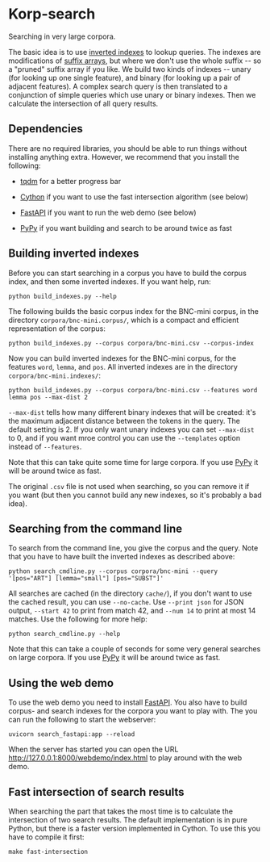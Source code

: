 
# Korp-search

Searching in very large corpora.

The basic idea is to use [inverted indexes](https://en.wikipedia.org/wiki/Inverted_index) to lookup queries. The indexes are modifications of [suffix arrays](https://en.wikipedia.org/wiki/Suffix_array), but where we don't use the whole suffix -- so a "pruned" suffix array if you like. We build two kinds of indexes -- unary (for looking up one single feature), and binary (for looking up a pair of adjacent features). A complex search query is then translated to a conjunction of simple queries which use unary or binary indexes. Then we calculate the intersection of all query results.

## Dependencies

There are no required libraries, you should be able to run things without installing anything extra. However, we recommend that you install the following:

- [tqdm](https://pypi.org/project/tqdm/) for a better progress bar

- [Cython](https://pypi.org/project/cython/) if you want to use the fast intersection algorithm (see below)

- [FastAPI](https://pypi.org/project/fastapi/) if you want to run the web demo (see below)

- [PyPy](https://www.pypy.org/) if you want building and search to be around twice as fast

## Building inverted indexes

Before you can start searching in a corpus you have to build the corpus index, and then some inverted indexes. If you want help, run:
```
python build_indexes.py --help
```

The following builds the basic corpus index for the BNC-mini corpus, in the directory `corpora/bnc-mini.corpus/`, which is a compact and efficient representation of the corpus:
```
python build_indexes.py --corpus corpora/bnc-mini.csv --corpus-index
```

Now you can build inverted indexes for the BNC-mini corpus, for the features `word`, `lemma`, and `pos`. All inverted indexes are in the directory `corpora/bnc-mini.indexes/`:
```
python build_indexes.py --corpus corpora/bnc-mini.csv --features word lemma pos --max-dist 2
```

`--max-dist` tells how many different binary indexes that will be created: it's the maximum adjacent distance between the tokens in the query. The default setting is 2. If you only want unary indexes you can set `--max-dist` to 0, and if you want mroe control you can use the `--templates` option instead of `--features`.

Note that this can take quite some time for large corpora. If you use [PyPy](https://www.pypy.org/) it will be around twice as fast.

The original `.csv` file is not used when searching, so you can remove it if you want (but then you cannot build any new indexes, so it's probably a bad idea).

## Searching from the command line

To search from the command line, you give the corpus and the query. Note that you have to have built the inverted indexes as described above:
```
python search_cmdline.py --corpus corpora/bnc-mini --query '[pos="ART"] [lemma="small"] [pos="SUBST"]'
```

All searches are cached (in the directory `cache/`), if you don't want to use the cached result, you can use `--no-cache`. Use `--print json` for JSON output, `--start 42` to print from match 42, and `--num 14` to print at most 14 matches. Use the following for more help: 
```
python search_cmdline.py --help
```

Note that this can take a couple of seconds for some very general searches on large corpora. If you use [PyPy](https://www.pypy.org/) it will be around twice as fast.

## Using the web demo

To use the web demo you need to install [FastAPI](https://pypi.org/project/fastapi/). You also have to build corpus- and search indexes for the corpora you want to play with. The you can run the following to start the webserver:
```
uvicorn search_fastapi:app --reload
```

When the server has started you can open the URL <http://127.0.0.1:8000/webdemo/index.html> to play around with the web demo.

## Fast intersection of search results

When searching the part that takes the most time is to calculate the intersection of two search results. The default implementation is in pure Python, but there is a faster version implemented in Cython. To use this you have to compile it first:
```
make fast-intersection
```
